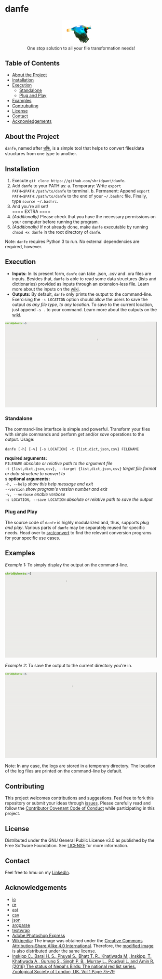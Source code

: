 # danfe

<p align="center">
    <img src="assets/logo.png" width=25%><br />
    One stop solution to all your file transformation needs!
</p>

## Table of Contents

* [About the Project](#about-the-project)
* [Installation](#installation)
* [Execution](#execution)
    * [Standalone](#standalone)
    * [Plug and Play](#plug-and-play)
* [Examples](#examples)
* [Contrubuting](#contributing)
* [License](#license)
* [Contact](#contact)
* [Acknowledgements](#acknowledgements)

## About the Project

`danfe`, named after [डाँफे](http://dnpwc.gov.np/ne/species-detail/47/), is a simple tool that helps to convert files/data structures from one type to another.

## Installation

1. Execute `git clone https://github.com/shridpant/danfe`.
2. Add `danfe` to your PATH as:
    a. Temporary: Write `export PATH=$PATH:/path/to/danfe` to terminal.
    b. Permanent: Append `export PATH=$PATH:/path/to/danfe` to the end of your `~/.bashrc` file. Finally, type `source ~/.bashrc`.
3. And you're all set! <br />
==== EXTRA ====
4. _(Additionally)_ Please check that you have the necessary permissions on your computer before running the program. 
5. _(Additionally)_ If not already done, make `danfe` executable by running `chmod +x danfe` in the root directory of `danfe`.

Note: `danfe` requires Python 3 to run. No external dependencies are required, however.

## Execution

* **Inputs:** In its present form, `danfe` can take .json, .csv and .ora files are inputs. Besides that, `danfe` is able to read some data structures (lists and dictionaries) provided as inputs through an extension-less file. Learn more about the inputs on the [wiki]().
* **Outputs:** By default, `danfe` only prints the output to the command-line. Exercising the `-s LOCATION` option should allow the users to save the output _as any file type, to any location_. To save to the current location, just append `-s .` to your command. Learn more about the outputs on the [wiki]().

<p>
<img src="assets/help.gif">
</p>

### Standalone 

The command-line interface is simple and powerful. Transform your files with simple commands and perform _get_ and/or _save_ operations to the output. Usage:

`danfe [-h] [-v] [-s LOCATION] -t {list,dict,json,csv} FILENAME`

**required arguments:** <br />
`FILENAME` _absolute or relative path to the argument file_<br />
`-t {list,dict,json,csv}, --target {list,dict,json,csv}` _target file format or data structure to convert to_ <br />s
**optional arguments:** <br />
`-h, --help` _show this help message and exit_ <br />
`--version` _show program's version number and exit_ <br />
`-v, --verbose` _enable verbose_ <br />
`-s LOCATION, --save LOCATION` _absolute or relative path to save the output_ <br />

### Plug and Play

The source code of `danfe` is highly modularized and, thus, supports _plug and play_. Various parts of `danfe` may be separately reused for specific needs. Head over to [src/convert](src/convert/) to find the relevant conversion programs for your specific use cases.

## Examples

_Example 1:_ To simply display the output on the command-line.

<p>
<img src="assets/display_output.gif">
</p>

_Example 2:_ To save the output to the current directory you're in.

<p>
<img src="assets/save_output.gif">
</p>

Note: In any case, the logs are stored in a temporary directory. The location of the log files are printed on the command-line by default.

## Contributing

This project welcomes contributions and suggestions. Feel free to fork this repository or submit your ideas through [issues](https://github.com/shridpant/danfe/issues). Please carefully read and follow the [Contributor Covenant Code of Conduct](https://github.com/shridpant/danfe/blob/master/CODE_OF_CONDUCT.md) while participating in this project.

## License

Distributed under the GNU General Public License v3.0 as published by the Free Software Foundation. See [LICENSE](https://github.com/shridpant/danfe/blob/master/LICENSE) for more information.

## Contact

Feel free to hmu on my [LinkedIn](https://www.linkedin.com/in/shridpant/).

## Acknowledgements

* [io](https://docs.python.org/3/library/io.html)
* [re](https://docs.python.org/3/library/re.html)
* [ast](https://docs.python.org/3/library/ast.html)
* [csv](https://docs.python.org/3/library/csv.html)
* [json](https://docs.python.org/3/library/json.html)
* [argparse](https://docs.python.org/3/library/argparse.html)
* [textwrap](https://docs.python.org/3.6/library/textwrap.html)
* [Adobe Photoshop Express](https://www.adobe.com/photoshop/online/photo-to-painting.html)
* [Wikipedia](https://commons.wikimedia.org/wiki/File:HIMALAYAN_MONAL.jpg): The image was obtained under the [Creative Commons](https://en.wikipedia.org/wiki/Creative_Commons) [Attribution-Share Alike 4.0 International](https://creativecommons.org/licenses/by-sa/4.0/deed.en). Therefore, the [modified image](assets/logo.png) is also distributed under the same license.
* [Inskipp C., Baral H. S., Phuyal S., Bhatt T. R., Khatiwada M., Inskipp, T, Khatiwada A., Gurung S., Singh P. B., Murray L., Poudyal L.
and Amin R. (2016) The status of Nepal's Birds: The national red list series. Zoological Society of London, UK. Vol 1 Page 75-79](https://drive.google.com/file/d/0B_AvMj98dT2hMnI4dm1tTC1MTFk/view)